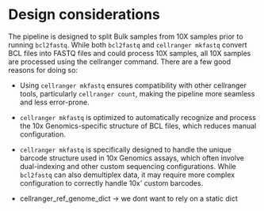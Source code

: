 # Design considerations

The pipeline is designed to split Bulk samples from 10X samples prior to running `bcl2fastq`. While both `bcl2fastq` and `cellranger mkfastq` convert BCL files into FASTQ files and could process 10X samples, all 10X samples are processed using the cellranger command. 
There are a few good reasons for doing so:
- Using `cellranger mkfastq` ensures compatibility with other cellranger tools, particularly `cellranger count`, making the pipeline more seamless and less error-prone.
- `cellranger mkfastq` is optimized to automatically recognize and process the 10x Genomics-specific structure of BCL files, which reduces manual configuration. 
- `cellranger mkfastq` is specifically designed to handle the unique barcode structure used in 10x Genomics assays, which often involve dual-indexing and other custom sequencing configurations. While `bcl2fastq` can also demultiplex data, it may require more complex configuration to correctly handle 10x' custom barcodes.




- cellranger_ref_genome_dict -> we dont want to rely on a static dict
